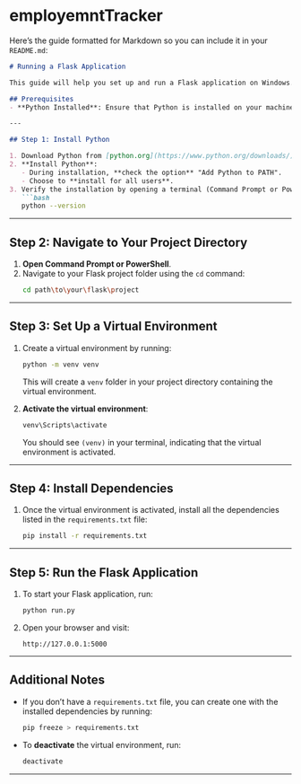 # employemntTracker

Here’s the guide formatted for Markdown so you can include it in your `README.md`:

```markdown
# Running a Flask Application

This guide will help you set up and run a Flask application on Windows.

## Prerequisites
- **Python Installed**: Ensure that Python is installed on your machine.

---

## Step 1: Install Python

1. Download Python from [python.org](https://www.python.org/downloads/).
2. **Install Python**:
   - During installation, **check the option** "Add Python to PATH".
   - Choose to **install for all users**.
3. Verify the installation by opening a terminal (Command Prompt or PowerShell) and running the following command:
   ```bash
   python --version
   ```

---

## Step 2: Navigate to Your Project Directory

1. **Open Command Prompt or PowerShell**.
2. Navigate to your Flask project folder using the `cd` command:
   ```bash
   cd path\to\your\flask\project
   ```

---

## Step 3: Set Up a Virtual Environment

1. Create a virtual environment by running:
   ```bash
   python -m venv venv
   ```
   This will create a `venv` folder in your project directory containing the virtual environment.

2. **Activate the virtual environment**:
   ```bash
   venv\Scripts\activate
   ```
   You should see `(venv)` in your terminal, indicating that the virtual environment is activated.

---

## Step 4: Install Dependencies

1. Once the virtual environment is activated, install all the dependencies listed in the `requirements.txt` file:
   ```bash
   pip install -r requirements.txt
   ```

---

## Step 5: Run the Flask Application

1. To start your Flask application, run:
   ```bash
   python run.py
   ```

2. Open your browser and visit:
   ```
   http://127.0.0.1:5000
   ```

---

## Additional Notes

- If you don’t have a `requirements.txt` file, you can create one with the installed dependencies by running:
  ```bash
  pip freeze > requirements.txt
  ```

- To **deactivate** the virtual environment, run:
  ```bash
  deactivate
  ```

---
 
